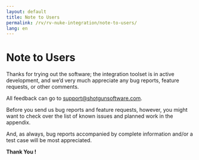 ```yaml
---
layout: default
title: Note to Users
permalink: /rv/rv-nuke-integration/note-to-users/
lang: en
---
```


# Note to Users

Thanks for trying out the software; the integration toolset is in active development, and we’d very much appreciate any bug reports, feature requests, or other comments.

All feedback can go to [support@shotgunsoftware.com](mailto:support@shotgunsoftware.com).

Before you send us bug reports and feature requests, however, you might want to check over the list of known issues and planned work in the appendix.

And, as always, bug reports accompanied by complete information and/or a test case will be most appreciated.

**Thank You !**
